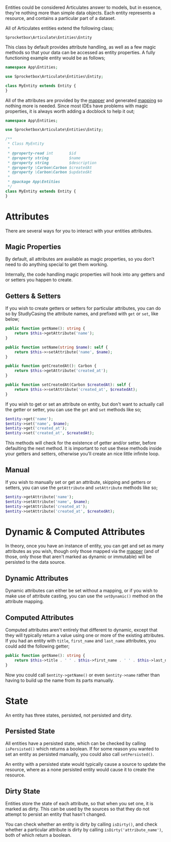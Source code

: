 Entities could be considered Articulates answer to models, but in essence, they're nothing more than simple data objects.
Each entity represents a resource, and contains a particular part of a dataset.

All of Articulates entities extend the following class;

    Sprocketbox\Articulate\Entities\Entity
    
This class by default provides attribute handling, as well as a few magic methods so that your data can be accessed
as entity properties. A fully functioning example entity would be as follows;

```php
namespace App\Entities;

use Sprocketbox\Articulate\Entities\Entity;

class MyEntity extends Entity {
}
```

All of the attributes are provided by the [mapper](/mappers) and generated [mapping](/mapping) so nothing more is needed.
Since most IDEs have problems with magic properties, it is always worth adding a docblock to help it out;

```php
namespace App\Entities;

use Sprocketbox\Articulate\Entities\Entity;

/**
 * Class MyEntity
 *
 * @property-read int       $id
 * @property string         $name
 * @property string         $description
 * @property \Carbon\Carbon $createdAt
 * @property \Carbon\Carbon $updatedAt
 *
 * @package App\Entities
 */
class MyEntity extends Entity {
}
```

# Attributes

There are several ways for you to interact with your entities attributes.

## Magic Properties
By default, all attributes are available as magic properties, so you don't need to do anything special to get them working.

Internally, the code handling magic properties will hook into any getters and or setters you happen to create.

## Getters & Setters
If you wish to create getters or setters for particular attributes, you can do so by StudlyCasing the attribute names, and
prefixed with `get` or `set`, like below;

```php
public function getName(): string {
    return $this->getAttribute('name');
}

public function setName(string $name): self {
    return $this->>setAttribute('name', $name);
}

public function getCreatedAt(): Carbon {
    return $this->getAttribute('created_at');
}

public function setCreatedAt(Carbon $createdAt): self {
    return $this->>setAttribute('created_at', $createdAt);
}
```

If you wish to get or set an attribute on entity, but don't want to actually call the getter or setter, you can use the
`get` and `set` methods like so;

```php
$entity->get('name');
$entity->set('name', $name);
$entity->get('created_at');
$entity->set('created_at', $createdAt);
```

This methods will check for the existence of getter and/or setter, before defaulting the next method. It is important to not use
these methods inside your getters and setters, otherwise you'll create an nice little infinite loop.

## Manual
If you wish to manually set or get an attribute, skipping and getters or setters, you can use the `getAttribute` and `setAttribute`
methods like so;

```php
$entity->getAttribute('name');
$entity->setAttribute('name', $name);
$entity->getAttribute('created_at');
$entity->setAttribute('created_at', $createdAt);
```

# Dynamic & Computed Attributes
In theory, once you have an instance of entity, you can get and set as many attributes as you wish, though only those mapped
via the [mapper](/mappers) (and of those, only those that aren't marked as dynamic or immutable) will be persisted to the data source.

## Dynamic Attributes
Dynamic attributes can either be set without a mapping, or if you wish to make use of attribute casting, you can use the `setDynamic()`
method on the attribute mapping.

## Computed Attributes
Computed attributes aren't entirely that different to dynamic, except that they will typically return a value using one or more
of the existing attributes. If you had an entity with `title`, `first_name` and `last_name` attributes, you could add the following getter;

```php
public function getName(): string {
    return $this->title . ' ' . $this->first_name . ' ' . $this->last_name;
}
```

Now you could call `$entity->getName()` or even `$entity->name` rather than having to build up the name from its parts manually.

# State
An entity has three states, persisted, not persisted and dirty.

## Persisted State
All entities have a persisted state, which can be checked by calling `isPersisted()` which returns a boolean. If for some reason you wanted
to set an entity as persisted manually, you could also call `setPersisted()`.

An entity with a persisted state would typically cause a source to update the resource, where as a none
persisted entity would cause it to create the resource.

## Dirty State
Entities store the state of each attribute, so that when you set one, it is marked as dirty. This can be used by the
sources so that they do not attempt to persist an entity that hasn't changed.

You can check whether an entity is dirty by calling `isDirty()`, and check whether a particular attribute is dirty by calling
`isDirty('attribute_name')`, both of which return a boolean.